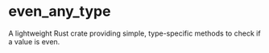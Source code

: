 # even_any_type
A lightweight Rust crate providing simple, type-specific methods to check if a value is even.
